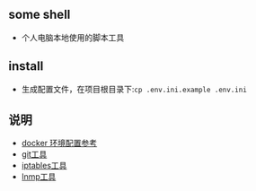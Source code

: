 ## some shell
* 个人电脑本地使用的脚本工具

## install
* 生成配置文件，在项目根目录下:`cp .env.ini.example .env.ini`

## 说明
* [docker 环境配置参考](./src/docker/php56)
* [git工具](./src/git)
* [iptables工具](./src/iptables)
* [lnmp工具](./src/lanmp)

